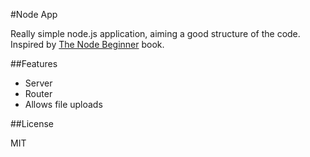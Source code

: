 #Node App

Really simple node.js application, aiming a good structure of the code. Inspired by [The Node Beginner](https://leanpub.com/nodebeginner) book.

##Features

* Server
* Router
* Allows file uploads

##License

MIT

